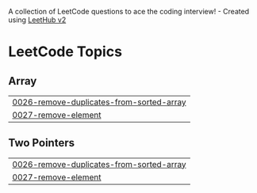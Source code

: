 A collection of LeetCode questions to ace the coding interview! - Created using [LeetHub v2](https://github.com/arunbhardwaj/LeetHub-2.0)
<!---LeetCode Topics Start-->
# LeetCode Topics
## Array
|  |
| ------- |
| [0026-remove-duplicates-from-sorted-array](https://github.com/Sachin80137/DSA/tree/master/0026-remove-duplicates-from-sorted-array) |
| [0027-remove-element](https://github.com/Sachin80137/DSA/tree/master/0027-remove-element) |
## Two Pointers
|  |
| ------- |
| [0026-remove-duplicates-from-sorted-array](https://github.com/Sachin80137/DSA/tree/master/0026-remove-duplicates-from-sorted-array) |
| [0027-remove-element](https://github.com/Sachin80137/DSA/tree/master/0027-remove-element) |
<!---LeetCode Topics End-->